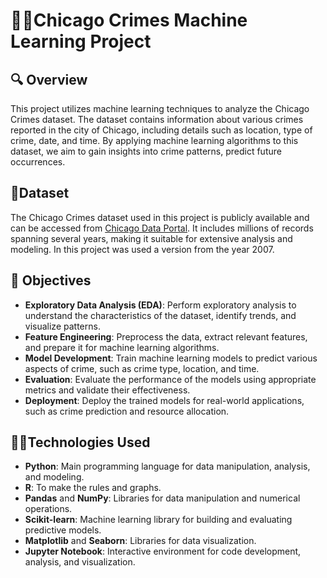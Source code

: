 # 🕵️‍♂️Chicago Crimes Machine Learning Project

## 🔍 Overview
This project utilizes machine learning techniques to analyze the Chicago Crimes dataset. The dataset contains information about various crimes reported in the city of Chicago, including details such as location, type of crime, date, and time. By applying machine learning algorithms to this dataset, we aim to gain insights into crime patterns, predict future occurrences.

## 📔Dataset
The Chicago Crimes dataset used in this project is publicly available and can be accessed from [Chicago Data Portal](https://data.cityofchicago.org/Public-Safety/Crimes-2001-to-Present/ijzp-q8t2). It includes millions of records spanning several years, making it suitable for extensive analysis and modeling.
In this project was used a version from the year 2007.

## 🎯 Objectives
- **Exploratory Data Analysis (EDA)**: Perform exploratory analysis to understand the characteristics of the dataset, identify trends, and visualize patterns.
- **Feature Engineering**: Preprocess the data, extract relevant features, and prepare it for machine learning algorithms.
- **Model Development**: Train machine learning models to predict various aspects of crime, such as crime type, location, and time.
- **Evaluation**: Evaluate the performance of the models using appropriate metrics and validate their effectiveness.
- **Deployment**: Deploy the trained models for real-world applications, such as crime prediction and resource allocation.

## 👨‍💻Technologies Used
- **Python**: Main programming language for data manipulation, analysis, and modeling.
- **R**: To make the rules and graphs.
- **Pandas** and **NumPy**: Libraries for data manipulation and numerical operations.
- **Scikit-learn**: Machine learning library for building and evaluating predictive models.
- **Matplotlib** and **Seaborn**: Libraries for data visualization.
- **Jupyter Notebook**: Interactive environment for code development, analysis, and visualization.
